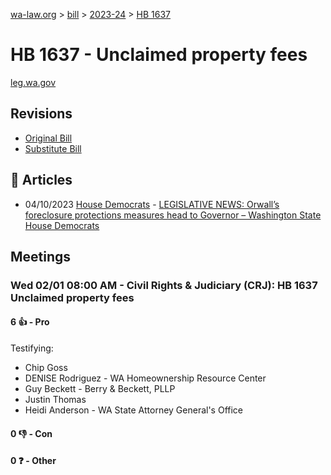 [wa-law.org](/) > [bill](/bill/) > [2023-24](/bill/2023-24/) > [HB 1637](/bill/2023-24/hb/1637/)

# HB 1637 - Unclaimed property fees
[leg.wa.gov](https://app.leg.wa.gov/billsummary?BillNumber=1637&Year=2023&Initiative=false)

## Revisions
* [Original Bill](1/)
* [Substitute Bill](S/)

## 📰 Articles
* 04/10/2023 [House Democrats](/org/house_democrats/) - [LEGISLATIVE NEWS: Orwall’s foreclosure protections measures head to Governor – Washington State House Democrats](https://housedemocrats.wa.gov/blog/2023/04/10/legislative-news-orwalls-foreclosure-protections-measures-head-to-governor/#:~:text=HB%201637)

## Meetings
### Wed 02/01 08:00 AM - Civil Rights & Judiciary (CRJ): HB 1637 Unclaimed property fees
#### 6 👍 - Pro
Testifying:
* Chip Goss
* DENISE Rodriguez - WA Homeownership Resource Center
* Guy Beckett - Berry & Beckett, PLLP
* Justin Thomas
* Heidi Anderson - WA State Attorney General's Office

#### 0 👎 - Con

#### 0 ❓ - Other
